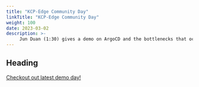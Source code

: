 ```yaml
---
title: "KCP-Edge Community Day"
linkTitle: "KCP-Edge Community Day"
weight: 100
date: 2023-03-02
description: >-
     Jun Duan (1:30) gives a demo on ArgoCD and the bottlenecks that occur as users approach 10,000 managed applications.  We relate this information back to how we might overcome these challenges using KCP-Edge in the future working together with benchmarking efforts in the ArgoCD community.  Kevin Roche (19:40) gives a demo on using one of OpenAI's GPT models to adjust deployment parameters inside a Kubernetes deployment manifest.  This work demonstrates why it is important to implement some level of automation into the placement and workload definition process when trying to configure large numbers of heterogenous edge locations.  The KCP-Edge community is actively exploring what it will take to incorporate any cloud-native project/product to automate and influence the placement and workload definitions using consistent interfaces and a modular integration strategy.
---
```


## Heading

[Checkout out latest demo day!](https://studio.youtube.com/channel/UCXpMYZv163MVyCxCZs77z8g)
